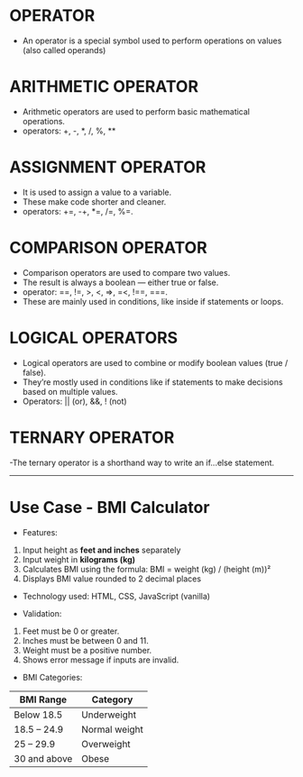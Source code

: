 # OPERATOR 
- An operator is a special symbol used to perform operations on values (also called operands)

# ARITHMETIC OPERATOR
- Arithmetic operators are used to perform basic mathematical operations.
- operators: +, -, *, /, %, **

# ASSIGNMENT OPERATOR
- It is used to assign a value to a variable.
- These make code shorter and cleaner.
- operators: +=, -+, *=, /=, %=.

# COMPARISON OPERATOR
- Comparison operators are used to compare two values.
- The result is always a boolean — either true or false.
- operator: ==, !=, >, <, =>, =<, !==, ===.
- These are mainly used in conditions, like inside if statements or loops.

# LOGICAL OPERATORS
- Logical operators are used to combine or modify boolean values (true / false).
- They’re mostly used in conditions like if statements to make decisions based on multiple values.
- Operators: || (or), &&, ! (not)

# TERNARY OPERATOR
-The ternary operator is a shorthand way to write an if...else statement.

-----------------------------------------------------------------------------------------------------

# Use Case - BMI Calculator

- Features:
1. Input height as **feet and inches** separately
2. Input weight in **kilograms (kg)**
3. Calculates BMI using the formula: BMI = weight (kg) / (height (m))²
4. Displays BMI value rounded to 2 decimal places

- Technology used: HTML, CSS, JavaScript (vanilla)

- Validation:
1. Feet must be 0 or greater.
2. Inches must be between 0 and 11.
3. Weight must be a positive number.
4. Shows error message if inputs are invalid.

- BMI Categories:

| BMI Range       | Category       |
|-----------------|----------------|
| Below 18.5      | Underweight    |
| 18.5 – 24.9     | Normal weight  |
| 25 – 29.9       | Overweight     |
| 30 and above    | Obese          |